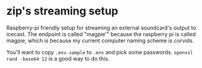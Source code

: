 # zip's streaming setup
Raspberry-pi friendly setup for streaming an external soundcard's output to icecast.
The endpoint is called "magpie'" because the raspberry pi is called magpie, which is because my current computer naming scheme is corvids.

You'll want to copy `.env.sample` to `.env` and pick some passwords.
`openssl rand -base64 12` is a good way to do this.
